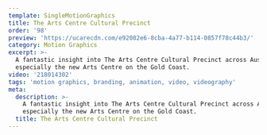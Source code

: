 ```yaml
---
template: SingleMotionGraphics
title: The Arts Centre Cultural Precinct
order: '98'
preview: 'https://ucarecdn.com/e92082e6-8cba-4a77-b114-0857f78c44b3/'
category: Motion Graphics
excerpt: >-
  A fantastic insight into The Arts Centre Cultural Precinct across Australia
  especially the new Arts Centre on the Gold Coast.
video: '218014302'
tags: 'motion graphics, branding, animation, video, videography'
meta:
  description: >-
    A fantastic insight into The Arts Centre Cultural Precinct across Australia
    especially the new Arts Centre on the Gold Coast.
  title: The Arts Centre Cultural Precinct
---
```


